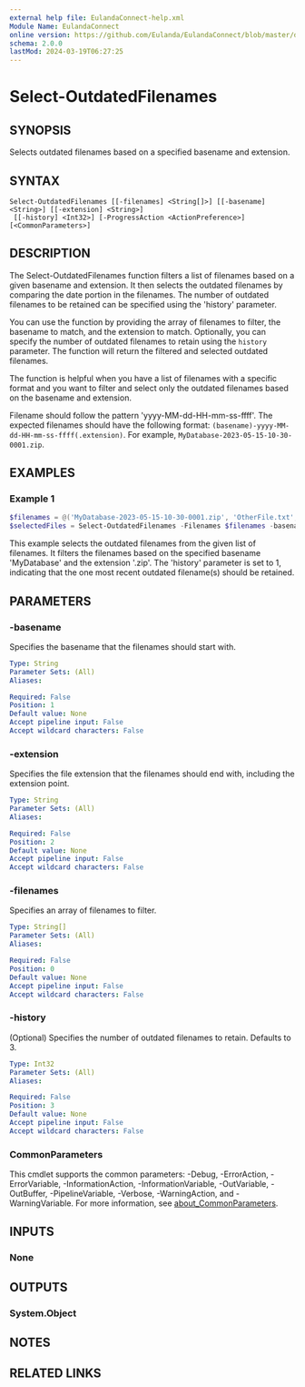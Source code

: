 ```yaml
---
external help file: EulandaConnect-help.xml
Module Name: EulandaConnect
online version: https://github.com/Eulanda/EulandaConnect/blob/master/docs/Select-OutdatedFilenames.md
schema: 2.0.0
lastMod: 2024-03-19T06:27:25
---
```


# Select-OutdatedFilenames

## SYNOPSIS
Selects outdated filenames based on a specified basename and extension.

## SYNTAX

```
Select-OutdatedFilenames [[-filenames] <String[]>] [[-basename] <String>] [[-extension] <String>]
 [[-history] <Int32>] [-ProgressAction <ActionPreference>] [<CommonParameters>]
```

## DESCRIPTION
The Select-OutdatedFilenames function filters a list of filenames based on a given basename and extension. It then selects the outdated filenames by comparing the date portion in the filenames. The number of outdated filenames to be retained can be specified using the 'history' parameter.

You can use the function by providing the array of filenames to filter, the basename to match, and the extension to match. Optionally, you can specify the number of outdated filenames to retain using the `history` parameter. The function will return the filtered and selected outdated filenames.

The function is helpful when you have a list of filenames with a specific format and you want to filter and select only the outdated filenames based on the basename and extension.

Filename should follow the pattern 'yyyy-MM-dd-HH-mm-ss-ffff'. The expected filenames should have the following format: `(basename)-yyyy-MM-dd-HH-mm-ss-ffff(.extension)`. For example, `MyDatabase-2023-05-15-10-30-0001.zip`.

## EXAMPLES

### Example 1
```powershell
$filenames = @('MyDatabase-2023-05-15-10-30-0001.zip', 'OtherFile.txt', 'MyDatabase-2023-05-15-11-45-0002.zip')
$selectedFiles = Select-OutdatedFilenames -Filenames $filenames -basename 'MyDatabase' -extension '.zip' -history 1
```

This example selects the outdated filenames from the given list of filenames. It filters the filenames based on the specified basename 'MyDatabase' and the extension '.zip'. The 'history' parameter is set to 1, indicating that the one most recent outdated filename(s) should be retained.

## PARAMETERS

### -basename
Specifies the basename that the filenames should start with.

```yaml
Type: String
Parameter Sets: (All)
Aliases:

Required: False
Position: 1
Default value: None
Accept pipeline input: False
Accept wildcard characters: False
```

### -extension
Specifies the file extension that the filenames should end with, including the extension point.

```yaml
Type: String
Parameter Sets: (All)
Aliases:

Required: False
Position: 2
Default value: None
Accept pipeline input: False
Accept wildcard characters: False
```

### -filenames
Specifies an array of filenames to filter.

```yaml
Type: String[]
Parameter Sets: (All)
Aliases:

Required: False
Position: 0
Default value: None
Accept pipeline input: False
Accept wildcard characters: False
```

### -history
(Optional) Specifies the number of outdated filenames to retain. Defaults to 3.

```yaml
Type: Int32
Parameter Sets: (All)
Aliases:

Required: False
Position: 3
Default value: None
Accept pipeline input: False
Accept wildcard characters: False
```


### CommonParameters
This cmdlet supports the common parameters: -Debug, -ErrorAction, -ErrorVariable, -InformationAction, -InformationVariable, -OutVariable, -OutBuffer, -PipelineVariable, -Verbose, -WarningAction, and -WarningVariable. For more information, see [about_CommonParameters](http://go.microsoft.com/fwlink/?LinkID=113216).

## INPUTS

### None

## OUTPUTS

### System.Object
## NOTES

## RELATED LINKS


